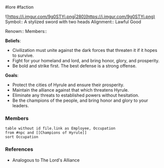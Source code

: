 #lore #faction

![https://i.imgur.com/9g0STYi.png|280](https://i.imgur.com/9g0STYi.png)
Symbol:: A stylized sword with two heads
Alignment:: Lawful Good

Renown:: 
Members:: 

**Beliefs**:
- Civilization must unite against the dark forces that threaten it if it hopes to survive.
- Fight for your homeland and lord, and bring honor, glory, and prosperity.
- Be bold and strike first. The best defense is a strong offense.

**Goals**:
 - Protect the cities of Hyrule and ensure their prosperity.
 - Maintain the alliance against that which threatens Hyrule.
 - Eliminate any threats to established powers without hesitation.
 - Be the champions of the people, and bring honor and glory to your leaders.

### Members

```dataview
table without id file.link as Employee, Occupation
from #npc and [[Champions of Hyrule]]
sort Occupation
```

### References

* Analogous to The Lord's Alliance